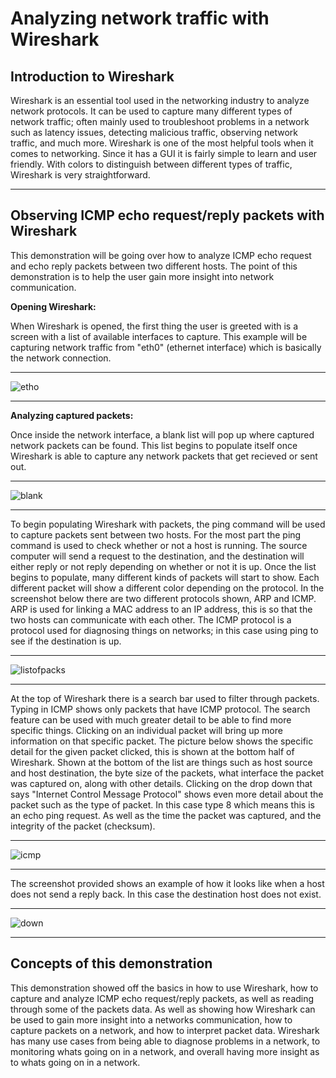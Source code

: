 # Analyzing network traffic with Wireshark


<h2>Introduction to Wireshark</h2>

Wireshark is an essential tool used in the networking industry to analyze network protocols. It can be used to capture many different types of network traffic; often mainly used to troubleshoot problems in a network such as latency issues, detecting malicious traffic, observing network traffic, and much more. Wireshark is one of the most helpful tools when it comes to networking. Since it has a GUI it is fairly simple to learn and user friendly. With colors to distinguish between different types of traffic, Wireshark is very straightforward.
<hr>

<h2>Observing ICMP echo request/reply packets with Wireshark</h2>

This demonstration will be going over how to analyze ICMP echo request and echo reply packets between two different hosts. The point of this demonstration is to help the user gain more insight into network communication.

<strong>Opening Wireshark:</strong>

When Wireshark is opened, the first thing the user is greeted with is a screen with a list of available interfaces to capture. This example will be capturing network traffic from "eth0" (ethernet interface) which is basically the network connection. 
<hr>

![etho](https://github.com/victorF29/Wireshark/assets/145622790/37149c1c-1e75-408e-92fc-6f43b474871f)
<hr>
<strong>Analyzing captured packets:</strong>

Once inside the network interface, a blank list will pop up where captured network packets can be found. This list begins to populate itself once Wireshark is able to capture any network packets that get recieved or sent out.
<hr>

![blank](https://github.com/victorF29/Wireshark/assets/145622790/ca2bf9e1-4154-4c26-a80c-2b0e53683222)
<hr>

To begin populating Wireshark with packets, the ping command will be used to capture packets sent between two hosts. For the most part the ping command is used to check whether or not a host is running. The source computer will send a request to the destination, and the destination will either reply or not reply depending on whether or not it is up. Once the list begins to populate, many different kinds of packets will start to show. Each different packet will show a different color depending on the protocol. In the screenshot below there are two different protocols shown, ARP and ICMP. ARP is used for linking a MAC address to an IP address, this is so that the two hosts can communicate with each other. The ICMP protocol is a protocol used for diagnosing things on networks; in this case using ping to see if the destination is up.
<hr>

![listofpacks](https://github.com/victorF29/Wireshark/assets/145622790/9f350bdf-b0f0-4879-8d20-1c654cfd22bc)
<hr>

At the top of Wireshark there is a search bar used to filter through packets. Typing in ICMP shows only packets that have ICMP protocol. The search feature can be used with much greater detail to be able to find more specific things. Clicking on an individual packet will bring up more information on that specific packet. The picture below shows the specific detail for the given packet clicked, this is shown at the bottom half of Wireshark. Shown at the bottom of the list are things such as host source and host destination, the byte size of the packets, what interface the packet was captured on, along with other details. Clicking on the drop down that says "Internet Control Message Protocol" shows even more detail about the packet such as the type of packet. In this case type 8 which means this is an echo ping request. As well as the time the packet was captured, and the integrity of the packet (checksum).
<hr>

![icmp](https://github.com/victorF29/Wireshark/assets/145622790/2960a4b1-35f6-4527-b2ee-33e62fe871a3)
<hr>

The screenshot provided shows an example of how it looks like when a host does not send a reply back. In this case the destination host does not exist.
<hr>

![down](https://github.com/victorF29/Wireshark/assets/145622790/4d8c37d1-71b4-46a7-a786-2cda77174563)
<hr>

<h2>Concepts of this demonstration</h2>

This demonstration showed off the basics in how to use Wireshark, how to capture and analyze ICMP echo request/reply packets, as well as reading through some of the packets data. As well as showing how Wireshark can be used to gain more insight into a networks communication, how to capture packets on a network, and how to interpret packet data. Wireshark has many use cases from being able to diagnose problems in a network, to monitoring whats going on in a network, and overall having more insight as to whats going on in a network. 
